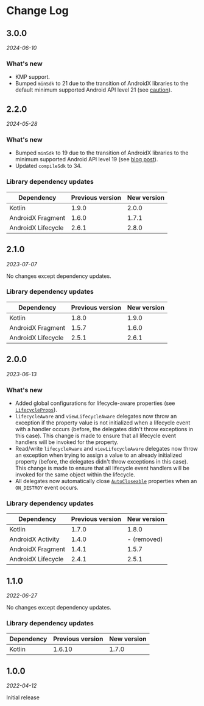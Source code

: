 Change Log
==========

## 3.0.0

_2024-06-10_

### What's new

- KMP support.
- Bumped `minSdk` to 21 due to the transition of AndroidX libraries to the default minimum supported Android API level
  21 (see [caution](http://web.archive.org/web/20240521102301/https://developer.android.com/jetpack/androidx/versions#version-table)).

## 2.2.0

_2024-05-28_

### What's new

- Bumped `minSdk` to 19 due to the transition of AndroidX libraries to the minimum supported Android API level 19 (see
  [blog post](https://android-developers.googleblog.com/2023/10/androidx-minsdkversion-19.html)).
- Updated `compileSdk` to 34.

### Library dependency updates

| Dependency         | Previous version | New version |
|--------------------|------------------|-------------|
| Kotlin             | 1.9.0            | 2.0.0       |
| AndroidX Fragment  | 1.6.0            | 1.7.1       |
| AndroidX Lifecycle | 2.6.1            | 2.8.0       |

## 2.1.0

_2023-07-07_

No changes except dependency updates.

### Library dependency updates

| Dependency         | Previous version | New version |
|--------------------|------------------|-------------|
| Kotlin             | 1.8.0            | 1.9.0       |
| AndroidX Fragment  | 1.5.7            | 1.6.0       |
| AndroidX Lifecycle | 2.5.1            | 2.6.1       |

## 2.0.0

_2023-06-13_

### What's new

- Added global configurations for lifecycle-aware properties (see
  [`LifecycleProps`](https://github.com/pubiqq/lifecycleprops/blob/2.0.0/lifecycleprops/src/main/kotlin/com/pubiqq/lifecycleprops/LifecycleProps.kt)).
- `lifecycleAware` and `viewLifecycleAware` delegates now throw an exception if the property value is not initialized
  when a lifecycle event with a handler occurs (before, the delegates didn't throw exceptions in this case). This change
  is made to ensure that all lifecycle event handlers will be invoked for the property.
- Read/write `lifecycleAware` and `viewLifecycleAware` delegates now throw an exception when trying to assign a value to
  an already initialized property (before, the delegates didn't throw exceptions in this case). This change is made to
  ensure that all lifecycle event handlers will be invoked for the same object within the lifecycle.
- All delegates now automatically close
  [`AutoCloseable`](https://docs.oracle.com/javase/7/docs/api/java/lang/AutoCloseable.html) properties when an
  `ON_DESTROY` event occurs.

### Library dependency updates

| Dependency         | Previous version | New version |
|--------------------|------------------|-------------|
| Kotlin             | 1.7.0            | 1.8.0       |
| AndroidX Activity  | 1.4.0            | - (removed) |
| AndroidX Fragment  | 1.4.1            | 1.5.7       |
| AndroidX Lifecycle | 2.4.1            | 2.5.1       |

## 1.1.0

_2022-06-27_

No changes except dependency updates.

### Library dependency updates

| Dependency | Previous version | New version |
|------------|------------------|-------------|
| Kotlin     | 1.6.10           | 1.7.0       |

## 1.0.0

_2022-04-12_

Initial release
